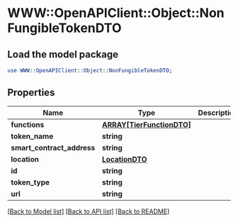 # WWW::OpenAPIClient::Object::NonFungibleTokenDTO

## Load the model package
```perl
use WWW::OpenAPIClient::Object::NonFungibleTokenDTO;
```

## Properties
Name | Type | Description | Notes
------------ | ------------- | ------------- | -------------
**functions** | [**ARRAY[TierFunctionDTO]**](TierFunctionDTO.md) |  | [optional] 
**token_name** | **string** |  | [optional] 
**smart_contract_address** | **string** |  | [optional] 
**location** | [**LocationDTO**](LocationDTO.md) |  | [optional] 
**id** | **string** |  | [optional] 
**token_type** | **string** |  | [optional] 
**url** | **string** |  | [optional] 

[[Back to Model list]](../README.md#documentation-for-models) [[Back to API list]](../README.md#documentation-for-api-endpoints) [[Back to README]](../README.md)


